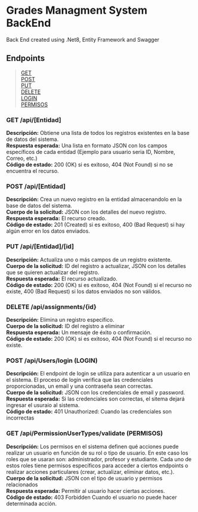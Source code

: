 # Grades Managment System BackEnd
Back End created using .Net8, Entity Framework and Swagger
## Endpoints
>[GET](https://github.com/Alejoxd70/GradeManagmentSystem-BackEnd?tab=readme-ov-file#get-apientidad)</br>
[POST](https://github.com/Alejoxd70/GradeManagmentSystem-BackEnd?tab=readme-ov-file#post-apientidad)</br>
[PUT](https://github.com/Alejoxd70/GradeManagmentSystem-BackEnd?tab=readme-ov-file#put-apientidadid)</br>
[DELETE](https://github.com/Alejoxd70/GradeManagmentSystem-BackEnd?tab=readme-ov-file#delete-apiassignmentsid)</br>
[LOGIN](https://github.com/Alejoxd70/GradeManagmentSystem-BackEnd?tab=readme-ov-file#post-apiuserslogin-login)</br>
[PERMISOS](https://github.com/Alejoxd70/GradeManagmentSystem-BackEnd?tab=readme-ov-file#get-apipermissionusertypesvalidate-permisos)</br>

### GET /api/[Entidad]
**Descripción:** Obtiene una lista de todos los registros existentes en la base de datos del sistema. </br>
**Respuesta esperada:** Una lista en formato JSON con los campos específicos de cada entidad (Ejemplo para usuario seria ID, Nombre, Correo, etc.) </br>
**Código de estado:** 200 (OK) si es exitoso, 404 (Not Found) si no se encuentra el recurso. 

### POST /api/[Entidad]
**Descripción:** Crea un nuevo registro en la entidad almacenandolo en la base de datos del sistema. </br>
**Cuerpo de la solicitud:** JSON con los detalles del nuevo registro.  </br>
**Respuesta esperada:** El recurso creado. </br>
**Código de estado:** 201 (Created) si es exitoso, 400 (Bad Request) si hay algún error en los datos enviados. </br>

### PUT /api/[Entidad]/[id]
**Descripción:** Actualiza uno o más campos de un registro existente.  </br>
**Cuerpo de la solicitud:** ID del registro a actualizar, JSON con los detalles que se quieren actualizar del registro. </br>
**Respuesta esperada:** El recurso actualizado. </br>
**Código de estado:** 200 (OK) si es exitoso, 404 (Not Found) si el recurso no existe, 400 (Bad Request) si los datos enviados no son válidos.   </br>

### DELETE /api/assignments/{id}
**Descripción:** Elimina un registro específico.  </br>
**Cuerpo de la solicitud:** ID del registro a eliminar </br>
**Respuesta esperada:** Un mensaje de éxito o confirmación. </br>
**Código de estado:** 200 (OK) si es exitoso, 404 (Not Found) si el recurso no existe.   </br>

### POST /api/Users/login (LOGIN)
**Descripción:** El endpoint de login se utiliza para autenticar a un usuario en el sistema. El proceso de login verifica que las credenciales proporcionadas, un email y una contraseña sean correctas. </br>
**Cuerpo de la solicitud:** JSON con los credenciales de email y password. </br>
**Respuesta esperada:** Si las credenciales son correctas, el sitema dejará ingresar el usuraio al sistema.  </br>
**Código de estado:** 401 Unauthorized: Cuando las credenciales son incorrectas </br>

### GET /api/PermissionUserTypes/validate (PERMISOS)
**Descripción:** Los permisos en el sistema definen qué acciones puede realizar un usuario en función de su rol o tipo de usuario. En este caso los roles que se usaran son: administrador, profesor y estudiante. Cada uno de estos roles tiene permisos específicos para acceder a ciertos endpoints o realizar acciones particulares (crear, actualizar, eliminar datos, etc.).  </br>
**Cuerpo de la solicitud:** JSON con el tipo de usuario y permisos relacionados</br>
**Respuesta esperada:** Permitir al usuario hacer ciertas acciones. </br>
**Código de estado:** 403 Forbidden Cuando el usuario no puede hacer determinada acción.</br>
